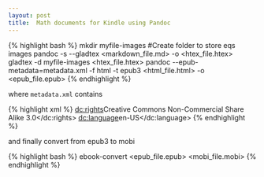 ```yaml
---
layout: post
title:  Math documents for Kindle using Pandoc
---
```


{% highlight bash %}
    mkdir myfile-images #Create folder to store eqs images
    pandoc -s --gladtex <markdown_file.md> -o <htex_file.htex>
    gladtex -d myfile-images <htex_file.htex>
    pandoc --epub-metadata=metadata.xml -f html -t epub3 <html_file.html> -o <epub_file.epub>
{% endhighlight %}  

where `metadata.xml` contains

{% highlight xml %}
    <dc:rights>Creative Commons Non-Commercial Share Alike 3.0</dc:rights>
    <dc:language>en-US</dc:language>
{% endhighlight %} 

and finally convert from epub3 to mobi

{% highlight bash %}
   ebook-convert <epub_file.epub> <mobi_file.mobi> 
{% endhighlight %}  

